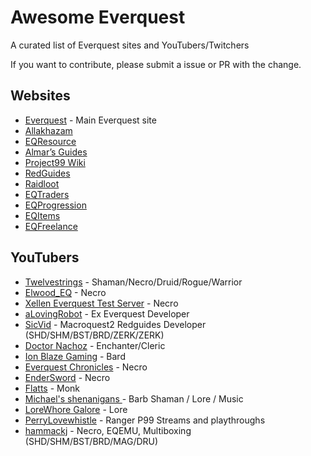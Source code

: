 # Awesome Everquest 

A curated list of Everquest sites and YouTubers/Twitchers

If you want to contribute, please submit a issue or PR with the change.

## Websites
* [Everquest](https://everquest.com/) - Main Everquest site
* [Allakhazam](https://everquest.allakhazam.com/)
* [EQResource](https://eqresource.com/)
* [Almar’s Guides](https://almarsguides.com/EQ)
* [Project99 Wiki](https://wiki.project1999.com/)
* [RedGuides](https://www.redguides.com)
* [Raidloot](http://raidloot.com)
* [EQTraders](http://eqtraders.com)
* [EQProgression](https://www.eqprogression.com/)
* [EQItems](https://eqitems.com/)
* [EQFreelance](http://eqfreelance.net/)

## YouTubers
* [Twelvestrings](https://www.youtube.com/channel/UC_dOTzt7DwC6tiWfgRriRpQ) - Shaman/Necro/Druid/Rogue/Warrior
* [Elwood_EQ](https://www.youtube.com/channel/UCXQ8621V0k-eSOK4jnum1XQ) - Necro
* [Xellen Everquest Test Server](https://www.youtube.com/channel/UCbXo3YnBRiaH_pZuwtSNRLg) - Necro
* [aLovingRobot](https://www.youtube.com/channel/UCFl_3ktLNPYUeicLmhSvB1Q ) - Ex Everquest Developer
* [SicVid](https://www.youtube.com/c/SicVid) - Macroquest2 Redguides Developer (SHD/SHM/BST/BRD/ZERK/ZERK)
* [Doctor Nachoz](https://www.youtube.com/channel/UCxBKRN2AnlLYEM1hl2vbavQ) - Enchanter/Cleric
* [Ion Blaze Gaming](https://www.youtube.com/c/IonBlazeGaming/) - Bard
* [Everquest Chronicles](https://www.youtube.com/c/FcsevenXIII) - Necro
* [EnderSword](https://www.youtube.com/user/EnderSword) - Necro
* [Flatts](https://www.youtube.com/c/Flatts) - Monk
* [Michael's shenanigans ](https://www.youtube.com/channel/UCOd8-vBSXyHYqj-YN0eVPLQ/) - Barb Shaman / Lore / Music
* [LoreWhore Galore](https://www.youtube.com/channel/UCQwwg__ZpD-zocyqnJYwCHg) - Lore
* [PerryLovewhistle](https://www.youtube.com/c/PerryLovewhistle/) - Ranger P99 Streams and playthroughs
* [hammackj](https://www.youtube.com/c/hammackj) - Necro, EQEMU, Multiboxing (SHD/SHM/BST/BRD/MAG/DRU)


